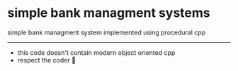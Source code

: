# simple bank managment systems 

simple bank managment system implemented using procedural cpp 
******
* this  code doesn't contain modern object oriented cpp
* respect the coder 🦾
